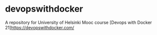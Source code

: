 # devopswithdocker
A repository for University of Helsinki Mooc course [Devops with Docker 21]https://devopswithdocker.com/
